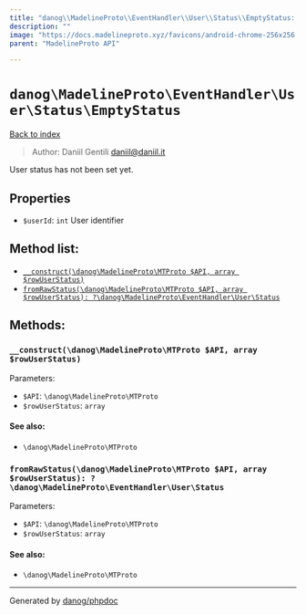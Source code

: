 ```yaml
---
title: "danog\\MadelineProto\\EventHandler\\User\\Status\\EmptyStatus: User status has not been set yet."
description: ""
image: "https://docs.madelineproto.xyz/favicons/android-chrome-256x256.png"
parent: "MadelineProto API"

---
```

# `danog\MadelineProto\EventHandler\User\Status\EmptyStatus`
[Back to index](../../../../../index.html)

> Author: Daniil Gentili <daniil@daniil.it>  
  

User status has not been set yet.  



## Properties
* `$userId`: `int` User identifier

## Method list:
* [`__construct(\danog\MadelineProto\MTProto $API, array $rowUserStatus)`](#__construct-danog-madelineproto-mtproto-api-array-rowuserstatus)
* [`fromRawStatus(\danog\MadelineProto\MTProto $API, array $rowUserStatus): ?\danog\MadelineProto\EventHandler\User\Status`](#fromrawstatus-danog-madelineproto-mtproto-api-array-rowuserstatus-danog-madelineproto-eventhandler-user-status)

## Methods:
### `__construct(\danog\MadelineProto\MTProto $API, array $rowUserStatus)`




Parameters:

* `$API`: `\danog\MadelineProto\MTProto`   
* `$rowUserStatus`: `array`   


#### See also: 
* `\danog\MadelineProto\MTProto`




### `fromRawStatus(\danog\MadelineProto\MTProto $API, array $rowUserStatus): ?\danog\MadelineProto\EventHandler\User\Status`




Parameters:

* `$API`: `\danog\MadelineProto\MTProto`   
* `$rowUserStatus`: `array`   


#### See also: 
* `\danog\MadelineProto\MTProto`




---
Generated by [danog/phpdoc](https://phpdoc.daniil.it)
